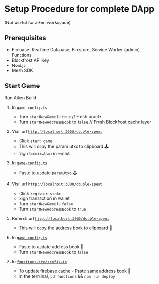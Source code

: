 # Setup Procedure for complete DApp

(Not useful for aiken workspace)

## Prerequisites

- Firebase: Realtime Database, Firestore, Service Worker (admin), Functions
- Blockfrost API Key
- Next.js
- Mesh SDK

## Start Game

Run Aiken Build

1. In [`game-config.ts`](../../utils/game-config.ts)

   - Turn `startNewGame` to `true` // Fresh oracle
   - Turn `startNewAddressBook` to `false` // Fresh Blockfrost cache layer

2. Visit url [`http://localhost:3000/double-spent`](http://localhost:3000/double-spent)

   - Click `start game`
   - This will copy the param utxo to clipboard 🕹️
   - Sign transaction in wallet

3. In [`game-config.ts`](../../utils/game-config.ts)

   - Paste to update `paramUtxo` 🕹️

4. Visit url [`http://localhost:3000/double-spent`](http://localhost:3000/double-spent)

   - Click `register stake`
   - Sign transaction in wallet
   - Turn `startNewGame` to `false`
   - Turn `startNewAddressBook` to `true`

5. Refresh url [`http://localhost:3000/double-spent`](http://localhost:3000/double-spent)

   - This will copy the address book to clipboard 💎

6. In [`game-config.ts`](../../utils/game-config.ts)

   - Paste to update address book 💎
   - Turn `startNewAddressBook` to `false`

7. In [`functions/src/config.ts`](../../functions/src/config.ts)

   - To update firebase cache - Paste same address book 💎
   - In the terminal, `cd functions` && `npm run deploy`

